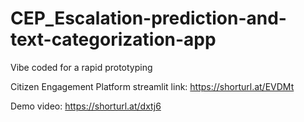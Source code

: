 # CEP_Escalation-prediction-and-text-categorization-app
Vibe coded for a rapid prototyping

Citizen Engagement Platform
streamlit link: https://shorturl.at/EVDMt

Demo video: https://shorturl.at/dxtj6
